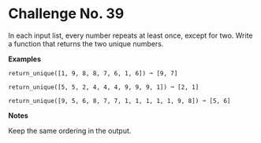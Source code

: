 # Challenge No. 39

In each input list, every number repeats at least once, except for two. Write a function that returns the two unique numbers.

**Examples**

    return_unique([1, 9, 8, 8, 7, 6, 1, 6]) ➞ [9, 7]
     
    return_unique([5, 5, 2, 4, 4, 4, 9, 9, 9, 1]) ➞ [2, 1]
     
    return_unique([9, 5, 6, 8, 7, 7, 1, 1, 1, 1, 1, 9, 8]) ➞ [5, 6]

**Notes**

Keep the same ordering in the output.